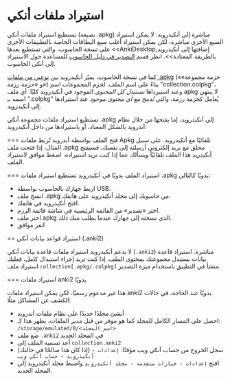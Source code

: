# استيراد ملفات أنكي
تستطيع استيراد ملفات أنكي (بصيغة .apkg) مباشرة إلى أنكيدرويد. لا يمكن استيراد الصيغ الأخرى
مباشرة، لكن يمكن استيراد أغلب صيغ البطاقات الخاصة بالتطبيقات الأخرى على تسخة الحاسوب،
والتي تستطيع بعدها <<AnkiDesktop,إضافتها إلى أنكيدرويد بالطريقة المعتادة>>.
انظر قسم [التصدير في دليل الحاسوب](https://docs.ankiweb.net/#/importing?id=importing) للمساعدة حول الاستيراد إلى أنكي الحاسوب.

كما في نسخة الحاسوب، يميّز أنكيدرويد بين [نوعين من ملفات .apkg](https://docs.ankiweb.net/#/exporting?id=exporting)
(«حزمة مجموعة» و «حزمة رزمة») بناءً على اسم الملف. لجزم المجموعات اسم "collection.colpkg"،
وعند استيرداها _تستبدل كل المحتوى_ الموجود في أنكيدرويد كليًا. أي ملف apkg لا ينتهي اسمه بـ ".colpkg"
يُعامل كحزمة رزمة، والتي _تُدمج مع أي محتوى موجود_ عند استيرادها إلى أنكيدرويد.

تستطيع استيراد ملفات مجموعة أنكي .apkg إلى أنكيدرويد، إما بفتحها من خلال نظام أندرويد بالشكل المعتاد،
أو باستيرادها من داخل أنكيدرويد:

=== فتح الملف بواسطة أندرويد
تُربَط ملفات Apkg تلقائيًا مع أنكيدرويد. على سبيل المثال، إذا فتحت ملف .apkg محلق مع بريد إلكتروني
أرسلته إلى نفسك، فسيفتح أنكيدريد هذا الملف تلقائيًأ ويسألك عما إذا كنت تريد استيراده. اضغظ موافق لاستيراد الملف.

=== استيراد الملف يدويًا في أنكيدرويد
تستطيع استيراد ملفات .apkg يدويًا كالتالي:

 * اربط جهازك بالحاسوب بواسطة USB.
 * انسخ ملف .apkg من حاسوبك  إلى مجلد أنكيدرويد على هاتفك.
 * افتح أنكيدرويد في هاتفك.
 * اختر «تصدير» من القائمة الرئيسية في شاشة قائمة الرزم.
 * اختر ملف apkg الذي نسخته إلى جهازك عندما يطلب منك ذلك.
 * انقر موافق

== استيراد قواعد بيانات أنكي (.anki2)

لا يدعم أنكيدرويد استيراد ملفات قاعدة بيانات أنكي (`.anki2`) مباشرة.
استيراد قاعدة بيانات يستبدل مجموعتك بمحتوى الملف. إذا كنت تريد إجراء استبدال كامل،
فعليك استيراد ملف `collection[.apkg/.colpkg]` منشأ في التطبيق باستخدام ميزة التصدير.

=== استيراد ملفات anki2 يدويًا

هذا غير مدعوم رسميًا، لكن يمكن استيراد ملفات anki2 يدويًا عند الحاجة، في حالات الكشف عن المشاكل مثلًا:

* أنشئ مجلدًا جديدًا على نظام ملفات أندرويد
* احصل على المسار الكامل للمجلد كما هو موفر من قبل مدير الملفات، يظهر هذا كـ: `/storage/emulated/0/<اسم_المجلد>`
* ضع ملف `.anki2` في المجلد الجديد
* أعد تسمية الملف إلى `collection.anki2`
* (إذا كان هذا صالحًا في حالتك) سجل الخروج من حساب أنكي ويب مؤقتًا: `إعدادات - أنكيدرويد - حساب أنكي ويب`
* افتح `إعدادات - خيارات متقدمة - مجلد أنكيدرويد` واضبط مجلد أنكيدرويد إلى المجلد الجديد.
